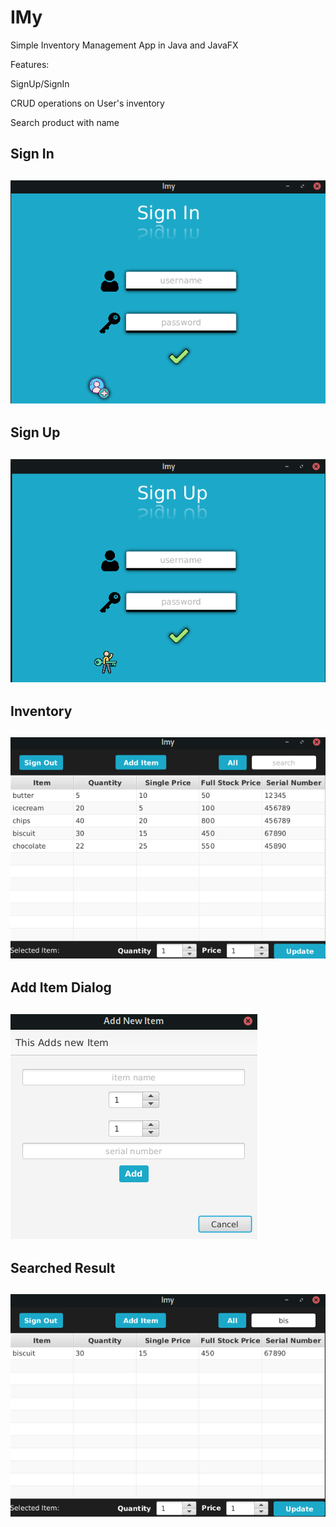 # IMy
Simple Inventory Management App in Java and JavaFX

Features:

SignUp/SignIn

CRUD operations on User's inventory

Search product with name

<h2> Sign In <h2>

<img src="https://raw.githubusercontent.com/smyaseen/pics/main/Imy/1.png" />

<h2> Sign Up <h2>

<img src="https://raw.githubusercontent.com/smyaseen/pics/main/Imy/2.png" />

<h2> Inventory <h2>

<img src="https://raw.githubusercontent.com/smyaseen/pics/main/Imy/3.png" />

<h2> Add Item Dialog <h2>

<img src="https://raw.githubusercontent.com/smyaseen/pics/main/Imy/4.png" />

<h2> Searched Result <h2>

<img src="https://raw.githubusercontent.com/smyaseen/pics/main/Imy/5.png" />
